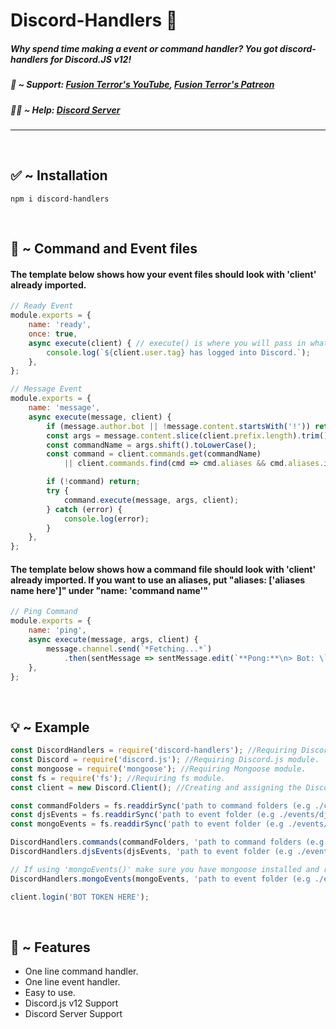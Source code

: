 # Discord-Handlers 📖
##### *Why spend time making a event or command handler? You got discord-handlers for Discord.JS v12!*
##### 💖 ~ Support: [Fusion Terror's YouTube](https://www.youtube.com/channel/UCjTvZBc6GFbYkVs9rGWJLbA), [Fusion Terror's Patreon](https://www.patreon.com/fusionterror)
##### 🙋‍♂ ~ Help: [Discord Server](https://discord.gg/QJyTkNxVrX)
---
&nbsp;
## ✅ ~ Installation
```
npm i discord-handlers
```
&nbsp;
## 📌 ~ Command and Event files
#### The template below shows how your event files should look with 'client' already imported.
```js
// Ready Event
module.exports = {
    name: 'ready',
    once: true,
    async execute(client) { // execute() is where you will pass in what you'd need for other events.
        console.log(`${client.user.tag} has logged into Discord.`);
    },
};
```
```js
// Message Event
module.exports = {
	name: 'message',
	async execute(message, client) {
        if (message.author.bot || !message.content.startsWith('!')) return; //! is the prefix in this case.
        const args = message.content.slice(client.prefix.length).trim().split(/ +/);
        const commandName = args.shift().toLowerCase();
        const command = client.commands.get(commandName)
            || client.commands.find(cmd => cmd.aliases && cmd.aliases.includes(commandName));

        if (!command) return;
        try {
            command.execute(message, args, client);
        } catch (error) {
            console.log(error);
        }
	},
};
```
#### The template below shows how a command file should look with 'client' already imported. If you want to use an aliases, put "aliases: ['aliases name here']" under "name: 'command name'"
```js
// Ping Command
module.exports = {
	name: 'ping',
	async execute(message, args, client) {
		message.channel.send(`*Fetching...*`)
            .then(sentMessage => sentMessage.edit(`**Pong:**\n> Bot: \`${sentMessage.createdTimestamp - message.createdTimestamp}ms\`\n> API: \`${client.ws.ping}ms\``));
	},
};
```
&nbsp;
## 💡 ~ Example
```js
const DiscordHandlers = require('discord-handlers'); //Requiring Discord-Handlers module.
const Discord = require('discord.js'); //Requiring Discord.js module.
const mongoose = require('mongoose'); //Requiring Mongoose module.
const fs = require('fs'); //Requiring fs module.
const client = new Discord.Client(); //Creating and assigning the Discord.js Client constructor.

const commandFolders = fs.readdirSync('path to command folders (e.g ./commands)'); //Getting all the folders inside of your commands folder.
const djsEvents = fs.readdirSync('path to event folder (e.g ./events/djs)').filter(file => file.endsWith('.js')); //Getting an array of all djs events.
const mongoEvents = fs.readdirSync('path to event folder (e.g ./events/mongo)').filter(file => file.endsWith('.js')); //Getting an array of all mongo events.

DiscordHandlers.commands(commandFolders, 'path to command folders (e.g ./commands)', client); //Running the command handler.
DiscordHandlers.djsEvents(djsEvents, 'path to event folder (e.g ./events/djs)', client); //Running the event handler for Discord.js events.

// If using 'mongoEvents()' make sure you have mongoose installed and required in your file as 'mongoose'.
DiscordHandlers.mongoEvents(mongoEvents, 'path to event folder (e.g ./events/mongo)', client, mongoose); //Running the event handler for mongoose connection events.

client.login('BOT TOKEN HERE');
```
&nbsp;
## 📝 ~ Features

- One line command handler.
- One line event handler.
- Easy to use.
- Discord.js v12 Support
- Discord Server Support